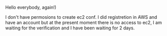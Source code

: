 Hello everybody, again!)

I don't have permosions to create ec2 conf. I did registretion in AWS and have an account but at the present moment there is no access to ec2, I am waiting for the verification and I have been waiting for 2 days.